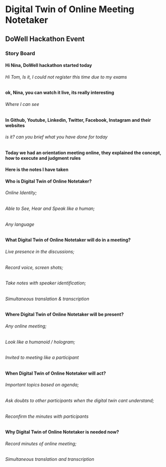 # Digital Twin of Online Meeting Notetaker
## DoWell Hackathon Event
### Story Board

#### Hi Nina, DoWell hackathon started today

###### Hi Tom, Is it, I could not register this time due to my exams

#### ok, Nina, you can watch it live, its really interesting

###### Where I can see

#### In Github, Youtube, Linkedin, Twitter, Facebook, Instagram and their websites

###### is it? can you brief what you have done for today

#### Today we had an orientation meeting online, they explained the concept, how to execute and judgment rules

#### Here is the notes I have taken

#### Who is Digital Twin of Online Notetaker?
###### Online Identity;
###### Able to See, Hear and Speak like a human; 
###### Any language

#### What Digital Twin of Online Notetaker will do in a meeting?
###### Live presence in the discussions;
###### Record voice, screen shots;
###### Take notes with speaker identification;
###### Simultaneous translation & transcription

#### Where Digital Twin of Online Notetaker will be present?
###### Any online meeting;
###### Look like a humanoid / hologram;
###### Invited to meeting like a participant

#### When Digital Twin of Online Notetaker will act?
###### Important topics based on agenda;
###### Ask doubts to other participants when the digital twin cant understand;
###### Reconfirm the minutes with participants

#### Why Digital Twin of Online Notetaker is needed now?
###### Record minutes of online meeting;
###### Simultaneous translation and transcription

